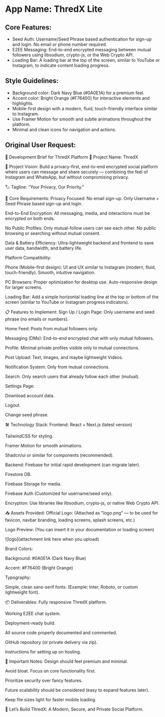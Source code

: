 # **App Name**: ThredX Lite

## Core Features:

- Seed Auth: Username/Seed Phrase based authentication for sign-up and login.  No email or phone number required.
- E2EE Messaging: End-to-end encrypted messaging between mutual followers using libsodium, crypto-js, or the Web Crypto API.
- Loading Bar: A loading bar at the top of the screen, similar to YouTube or Instagram, to indicate content loading progress.

## Style Guidelines:

- Background color: Dark Navy Blue (#0A0E1A) for a premium feel.
- Accent color: Bright Orange (#F76400) for interactive elements and highlights.
- Mobile-first design with a modern, fluid, touch-friendly interface similar to Instagram.
- Use Framer Motion for smooth and subtle animations throughout the platform.
- Minimal and clean icons for navigation and actions.

## Original User Request:
📑 Development Brief for ThredX Platform
📌 Project Name:
ThredX

🎯 Project Vision:
Build a privacy-first, end-to-end encrypted social platform where users can message and share securely — combining the feel of Instagram and WhatsApp, but without compromising privacy.

🏷️ Tagline:
"Your Privacy, Our Priority."

🌟 Core Requirements:
Privacy Focused:
No email sign-up. Only Username + Seed Phrase based sign-up and login.

End-to-End Encryption:
All messaging, media, and interactions must be encrypted on both ends.

No Public Profiles:
Only mutual-follow users can see each other.
No public browsing or searching without mutual consent.

Data & Battery Efficiency:
Ultra-lightweight backend and frontend to save user data, bandwidth, and battery life.

Platform Compatibility:

Phone (Mobile-first design):
UI and UX similar to Instagram (modern, fluid, touch-friendly).
Smooth, intuitive navigation.

PC Browsers:
Proper optimization for desktop use.
Auto-responsive design for larger screens.

Loading Bar:
Add a simple horizontal loading line at the top or bottom of the screen (similar to YouTube or Instagram progress indicators).

📋 Features to Implement:
Sign Up / Login Page:
Only username and seed phrase (no emails or numbers).

Home Feed:
Posts from mutual followers only.

Messaging (DMs):
End-to-end encrypted chat with only mutual followers.

Profile:
Minimal private profiles visible only to mutual connections.

Post Upload:
Text, Images, and maybe lightweight Videos.

Notification System:
Only from mutual connections.

Search:
Only search users that already follow each other (mutual).

Settings Page:

Download account data.

Logout.

Change seed phrase.

🛠️ Technology Stack:
Frontend:
React + Next.js (latest version)

TailwindCSS for styling.

Framer Motion for smooth animations.

Shadcn/ui or similar for components (recommended).

Backend:
Firebase for initial rapid development (can migrate later).

Firestore DB.

Firebase Storage for media.

Firebase Auth (Customized for username/seed only).

Encryption:
Use libraries like libsodium, crypto-js, or native Web Crypto API.

📥 Assets Provided:
Official Logo:
(Attached as "logo.png" — to be used for favicon, navbar branding, loading screens, splash screens, etc.)

Logo Preview:
(You can insert it in your documentation or loading screen)

![logo](attachment link here when you upload)

Brand Colors:

Background: #0A0E1A (Dark Navy Blue)

Accent: #F76400 (Bright Orange)

Typography:

Simple, clean sans-serif fonts. (Example: Inter, Roboto, or custom lightweight font).

📦 Deliverables:
Fully responsive ThredX platform.

Working E2EE chat system.

Deployment-ready build.

All source code properly documented and commented.

GitHub repository (or private delivery via zip).

Instructions for setting up on hosting.

📜 Important Notes:
Design should feel premium and minimal.

Avoid bloat. Focus on core functionality first.

Prioritize security over fancy features.

Future scalability should be considered (easy to expand features later).

Keep file sizes light for faster mobile loading.

🚀 Let’s Build ThredX:
A Modern, Secure, and Private Social Platform.
  